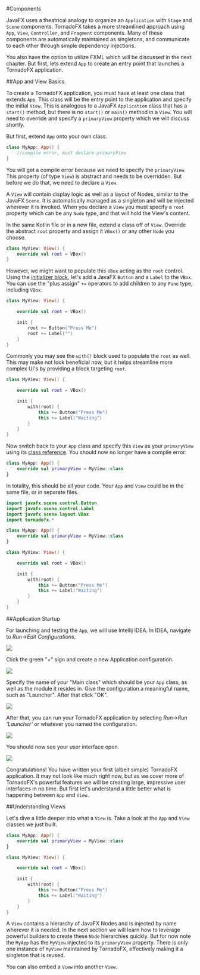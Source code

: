 #Components

JavaFX uses a theatrical analogy to organize an `Application` with `Stage` and `Scene` components. TornadoFX takes a more streamlined approach using `App`, `View`, `Controller`, and `Fragment` components.  Many of these components are automatically maintained as singletons, and communicate to each other through simple dependency injections. 

You also have the option to utilize FXML which will be discussed in the next chapter. But first, lets extend `App` to create an entry point that launches a TornadoFX application.

##App and View Basics

To create a TornadoFX application, you must have at least one class that extends `App`. This class will be the entry point to the application and specify the initial `View`. This is analogous to a JavaFX `Application` class that has a `start()` method, but there is no `start()` or `main()` method in a `View`. You will need to override and specify a `primaryView` property which we will discuss shortly. 

But first, extend `App` onto your own class.

```kotlin
class MyApp: App() {
    //compile error, must declare primaryView
}
```

You will get a compile error because we need to specify the `primaryView`. This property (of type `View`) is abstract and needs to be overridden. But before we do that, we need to declare a `View`.

A `View` will contain display logic as well as a layout of Nodes, similar to the JavaFX `Scene`. It is automatically managed as a singleton and will be injected wherever it is invoked. When you declare a `View` you must specify a `root` property which can be any `Node` type, and that will hold the View's content. 

In the same Kotlin file or in a new file, extend a class off of `View`. Override the abstract `root` property and assign it `VBox()` or any other `Node` you choose. 

```kotlin
class MyView: View() {
    override val root = VBox()
}
```

However, we might want to populate this `VBox` acting as the `root` control. Using the [initializer block](https://kotlinlang.org/docs/reference/classes.html#constructors), let's add a JavaFX `Button` and a `Label` to the `VBox`. You can use the "plus assign" `+=` operators to add children to any `Pane` type, including `VBox`. 

```kotlin
class MyView: View() {

    override val root = VBox()

    init {
        root += Button("Press Me")
        root += Label("")
    }
}
```

Commonly you may see the `with()` block used to populate the `root` as well. This may make not look beneficial now, but it helps streamline more complex UI's by providing a block targeting `root`.

```kotlin
class MyView: View() {

    override val root = VBox()

    init {
        with(root) {
            this += Button("Press Me")
            this += Label("Waiting")
        }
    }
}
```

Now switch back to your `App` class and specify this `View` as your `primaryView` using its [class reference](https://kotlinlang.org/docs/reference/reflection.html#class-references). You should now no longer have a compile error. 

```kotlin
class MyApp: App() {
    override val primaryView = MyView::class
}
```

In totality, this should be all your code. Your `App` and `View` could be in the same file, or in separate files. 

```kotlin
import javafx.scene.control.Button
import javafx.scene.control.Label
import javafx.scene.layout.VBox
import tornadofx.*

class MyApp: App() {
    override val primaryView = MyView::class
}

class MyView: View() {

    override val root = VBox()

    init {
        with(root) {
            this += Button("Press Me")
            this += Label("Waiting")
        }
    }
}
```

##Application Startup

For launching and testing the `App`, we will use Intellij IDEA. In IDEA, navigate to *Run*->*Edit Configurations*.

![](http://i.imgur.com/msTSPNm.png)

Click the green "+" sign and create a new Application configuration.

![](http://i.imgur.com/OeejuvB.png)

Specify the name of your "Main class" which should be your `App` class, as well as the module it resides in. Give the configuration a meaningful name, such as "Launcher". After that click "OK".

![](http://i.imgur.com/0QayTdJ.png)

After that, you can run your TornadoFX application by selecting *Run*->*Run 'Launcher'* or whatever you named the configuration.

![](http://i.imgur.com/9HvQpTe.png)

You should now see your user interface open. 

![](http://i.imgur.com/agTMNS3.png)

Congratulations! You have written your first (albeit simple) TornadoFX application. It may not look like much right now, but as we cover more of TornadoFX's powerful features we will be creating large, impressive user interfaces in no time. But first let's understand a little better what is happening between `App` and `View`. 

##Understanding Views

Let's dive a little deeper into what a `View` is. Take a look at the `App` and `View` classes we just built. 

```kotlin
class MyApp: App() {
    override val primaryView = MyView::class
}

class MyView: View() {

    override val root = VBox()

    init {
        with(root) {
            this += Button("Press Me")
            this += Label("Waiting")
        }
    }
}
```

A `View` contains a hierarchy of JavaFX Nodes and is injected by name wherever it is needed. In the next section we will learn how to leverage powerful builders to create these `Node` hierarchies quickly. But for now note the `MyApp` has the `MyView` injected to its `primaryView` property. There is only one instance of `MyView` maintained by TornadoFX, effectively making it a singleton that is reused. 


You can also embed a `View` into another `View`.
